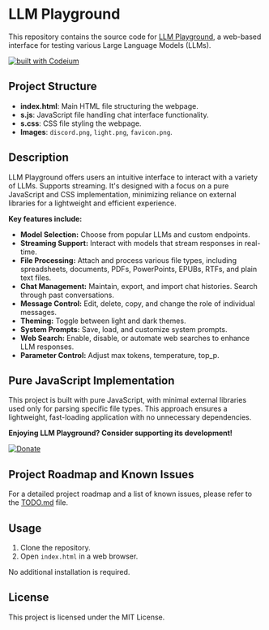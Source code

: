 # LLM Playground

This repository contains the source code for [LLM Playground](https://llmplayground.net), a web-based interface for testing various Large Language Models (LLMs).

[![built with Codeium](https://codeium.com/badges/main)](https://codeium.com)

## Project Structure

- **index.html**: Main HTML file structuring the webpage.
- **s.js**: JavaScript file handling chat interface functionality.
- **s.css**: CSS file styling the webpage.
- **Images**: `discord.png`, `light.png`, `favicon.png`.

## Description

LLM Playground offers users an intuitive interface to interact with a variety of LLMs. Supports streaming.
It's designed with a focus on a pure JavaScript and CSS implementation, minimizing reliance on external libraries for a lightweight and efficient experience. 

**Key features include:**

- **Model Selection:** Choose from popular LLMs and custom endpoints.
- **Streaming Support:** Interact with models that stream responses in real-time.
- **File Processing:** Attach and process various file types, including spreadsheets, documents, PDFs, PowerPoints, EPUBs, RTFs, and plain text files.
- **Chat Management:** Maintain, export, and import chat histories. Search through past conversations.
- **Message Control:** Edit, delete, copy, and change the role of individual messages.
- **Theming:** Toggle between light and dark themes.
- **System Prompts:** Save, load, and customize system prompts.
- **Web Search:** Enable, disable, or automate web searches to enhance LLM responses.
- **Parameter Control:** Adjust max tokens, temperature, top_p.

## Pure JavaScript Implementation

This project is built with pure JavaScript, with minimal external libraries used only for parsing specific file types. This approach ensures a lightweight, fast-loading application with no unnecessary dependencies.

**Enjoying LLM Playground? Consider supporting its development!**

[![Donate](https://img.shields.io/badge/Donate-PayPal-green.svg)](https://paypal.me/pianoth)

## Project Roadmap and Known Issues

For a detailed project roadmap and a list of known issues, please refer to the [TODO.md](TODO.md) file.

## Usage

1. Clone the repository.
2. Open `index.html` in a web browser.

No additional installation is required.

## License

This project is licensed under the MIT License.